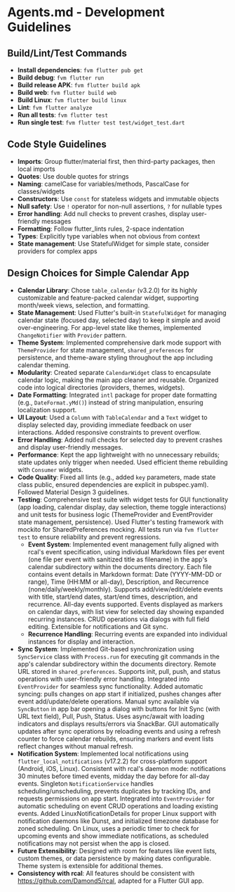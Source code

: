 # Agents.md - Development Guidelines

## Build/Lint/Test Commands
- **Install dependencies**: `fvm flutter pub get`
- **Build debug**: `fvm flutter run`
- **Build release APK**: `fvm flutter build apk`
- **Build web**: `fvm flutter build web`
- **Build Linux**: `fvm flutter build linux`
- **Lint**: `fvm flutter analyze`
- **Run all tests**: `fvm flutter test`
- **Run single test**: `fvm flutter test test/widget_test.dart`

## Code Style Guidelines
- **Imports**: Group flutter/material first, then third-party packages, then local imports
- **Quotes**: Use double quotes for strings
- **Naming**: camelCase for variables/methods, PascalCase for classes/widgets
- **Constructors**: Use `const` for stateless widgets and immutable objects
- **Null safety**: Use `!` operator for non-null assertions, `?` for nullable types
- **Error handling**: Add null checks to prevent crashes, display user-friendly messages
- **Formatting**: Follow flutter_lints rules, 2-space indentation
- **Types**: Explicitly type variables when not obvious from context
- **State management**: Use StatefulWidget for simple state, consider providers for complex apps

## Design Choices for Simple Calendar App

- **Calendar Library**: Chose `table_calendar` (v3.2.0) for its
highly customizable and feature-packed calendar widget, supporting
month/week views, selection, and formatting.
- **State Management**: Used Flutter's built-in `StatefulWidget`
for managing calendar state (focused day, selected day) to keep it
simple and avoid over-engineering. For app-level state like themes,
implemented `ChangeNotifier` with `Provider` pattern.
- **Theme System**: Implemented comprehensive dark mode support with
`ThemeProvider` for state management, `shared_preferences` for persistence,
and theme-aware styling throughout the app including calendar theming.
- **Modularity**: Created separate `CalendarWidget` class to
encapsulate calendar logic, making the main app cleaner and
reusable. Organized code into logical directories (providers, themes, widgets).
- **Date Formatting**: Integrated `intl` package for proper date
formatting (e.g., `DateFormat.yMd()`) instead of string
manipulation, ensuring localization support.
- **UI Layout**: Used a `Column` with `TableCalendar` and a `Text`
widget to display selected day, providing immediate feedback on
user interactions. Added responsive constraints to prevent overflow.
- **Error Handling**: Added null checks for selected day to
prevent crashes and display user-friendly messages.
- **Performance**: Kept the app lightweight with no unnecessary
rebuilds; state updates only trigger when needed. Used efficient
theme rebuilding with `Consumer` widgets.
- **Code Quality**: Fixed all lints (e.g., added `key` parameters,
made state class public, ensured dependencies are explicit in
pubspec.yaml). Followed Material Design 3 guidelines.
- **Testing**: Comprehensive test suite with widget tests for GUI
functionality (app loading, calendar display, day selection, theme toggle
interactions) and unit tests for business logic (ThemeProvider and EventProvider state
management, persistence). Used Flutter's testing framework with mockito
for SharedPreferences mocking. All tests run via `fvm flutter test` to
ensure reliability and prevent regressions.
  - **Event System**: Implemented event management fully aligned with rcal's event specification,
  using individual Markdown files per event (one file per event with sanitized title as filename) in the app's calendar subdirectory within the documents directory. Each file contains event details in Markdown format: Date (YYYY-MM-DD or range), Time (HH:MM or all-day), Description, and Recurrence (none/daily/weekly/monthly). Supports add/view/edit/delete
  events with title, start/end dates, start/end times, description, and recurrence. All-day events supported. Events displayed as markers on calendar days,
  with list view for selected day showing expanded recurring instances. CRUD operations via dialogs with full field editing. Extensible for
  notifications and Git sync.
  - **Recurrence Handling**: Recurring events are expanded into individual instances for display and interaction.
 - **Sync System**: Implemented Git-based synchronization using `SyncService`
 class with `Process.run` for executing git commands in the app's calendar subdirectory within the documents directory.
 Remote URL stored in `shared_preferences`. Supports init, pull, push, and status
 operations with user-friendly error handling. Integrated into `EventProvider`
 for seamless sync functionality. Added automatic syncing: pulls changes on app start if initialized, pushes changes after event add/update/delete operations. Manual sync available via `SyncButton` in app bar
 opening a dialog with buttons for Init Sync (with URL text field), Pull, Push, Status.
 Uses async/await with loading indicators and displays results/errors via SnackBar.
 GUI automatically updates after sync operations by reloading events and using a refresh counter to force calendar rebuilds, ensuring markers and event lists reflect changes without manual refresh.
 - **Notification System**: Implemented local notifications using `flutter_local_notifications` (v17.2.2) for cross-platform support (Android, iOS, Linux). Consistent with rcal's daemon mode: notifications 30 minutes before timed events, midday the day before for all-day events. Singleton `NotificationService` handles scheduling/unscheduling, prevents duplicates by tracking IDs, and requests permissions on app start. Integrated into `EventProvider` for automatic scheduling on event CRUD operations and loading existing events. Added LinuxNotificationDetails for proper Linux support with notification daemons like Dunst, and initialized timezone database for zoned scheduling. On Linux, uses a periodic timer to check for upcoming events and show immediate notifications, as scheduled notifications may not persist when the app is closed.
- **Future Extensibility**: Designed with room for features like
event lists, custom themes, or data persistence by making dates
configurable. Theme system is extensible for additional themes.
- **Consistency with rcal**: All features should be consistent with https://github.com/Damond5/rcal, adapted for a Flutter GUI app.
